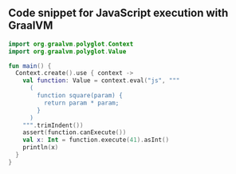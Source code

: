 
## Code snippet for JavaScript execution with GraalVM


```kotlin
import org.graalvm.polyglot.Context
import org.graalvm.polyglot.Value

fun main() {
  Context.create().use { context ->
    val function: Value = context.eval("js", """
      (
        function square(param) {
          return param * param;
        }
      )
    """.trimIndent())
    assert(function.canExecute())
    val x: Int = function.execute(41).asInt()
    println(x)
  }
}
```
